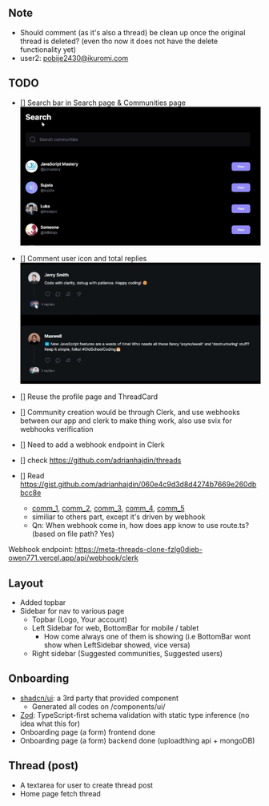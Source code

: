 ## Note
- Should comment (as it's also a thread) be clean up once the original thread is deleted? (even tho now it does not have the delete functionality yet)
- user2: pobije2430@ikuromi.com

## TODO 

- [] Search bar in Search page & Communities page
![Alt text](doc_img/Search_bar.png)
- [] Comment user icon and total replies
![Alt text](doc_img/Comment_icon_reply_num.png)


- [] Reuse the profile page and ThreadCard
- [] Community creation would be through Clerk, and use webhooks between our app and clerk to make thing work, also use svix for webhooks verification
- [] Need to add a webhook endpoint in Clerk

- [] check https://github.com/adrianhajdin/threads

- [] Read https://gist.github.com/adrianhajdin/060e4c9d3d8d4274b7669e260dbbcc8e
    
    - [comm_1](app/api/webhook/clerk/route.ts), [comm_2](lib/models/community.model.ts), [comm_3](lib/actions/thread.actions.ts), [comm_4](lib/actions/user.actions.ts), [comm_5](components/cards/CommunityCard.tsx)
    - similiar to others part, except it's driven by webhook
    - Qn: When webhook come in, how does app know to use route.ts? (based on file path? Yes)

Webhook endpoint: https://meta-threads-clone-fzlg0dieb-owen771.vercel.app/api/webhook/clerk

## Layout

- Added topbar
- Sidebar for nav to various page 
    - Topbar (Logo, Your account)
    - Left Sidebar for web, BottomBar for mobile / tablet
        - How come always one of them is showing (i.e BottomBar wont show when LeftSidebar showed, vice versa)
    - Right sidebar (Suggested communities, Suggested users)

## Onboarding 

- [shadcn/ui](https://ui.shadcn.com/docs/components/form): a 3rd party that provided component
    - Generated all codes on /components/ui/
- [Zod](https://zod.dev/): TypeScript-first schema validation with static type inference (no idea what this for)
- Onboarding page (a form) frontend done
- Onboarding page (a form) backend done (uploadthing api + mongoDB)

## Thread (post)

- A textarea for user to create thread post
- Home page fetch thread
